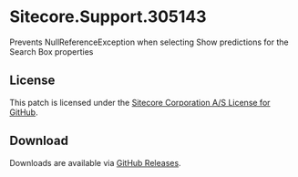 # Sitecore.Support.305143
Prevents NullReferenceException when selecting Show predictions for the Search Box properties

## License  
This patch is licensed under the [Sitecore Corporation A/S License for GitHub](https://github.com/sitecoresupport/Sitecore.Support.305143/blob/master/LICENSE).  

## Download  
Downloads are available via [GitHub Releases](https://github.com/sitecoresupport/Sitecore.Support.305143/releases).  
